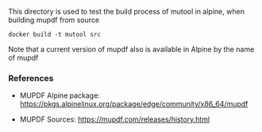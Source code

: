This directory is used to test the build process of mutool in alpine, when building
mupdf from source

```  
docker build -t mutool src 
``` 

Note that a current version of mupdf also is available in Alpine by the name of mupdf

### References ###
* MUPDF Alpine package: https://pkgs.alpinelinux.org/package/edge/community/x86_64/mupdf
+ MUPDF Sources: https://mupdf.com/releases/history.html
